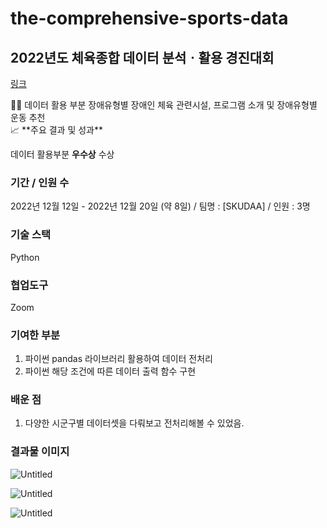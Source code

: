 # the-comprehensive-sports-data

## 2022년도 체육종합 데이터 분석ㆍ활용 경진대회

[링크](https://kspo.or.kr/kspo/bbs/B0000099/view.do?nttId=60750&menuNo=200435&pageIndex=1)

<aside>
🤸‍♀️ 데이터 활용 부분 
장애유형별 장애인 체육 관련시설, 프로그램 소개 및 장애유형별 운동 추천

</aside>

<aside>
📈 **주요 결과 및 성과**

데이터 활용부분 **우수상** 수상 

</aside>

### 기간 / 인원 수

2022년 12월 12일 - 2022년 12월 20일 (약 8일) / 팀명 : [SKUDAA] / 인원 : 3명 

### 기술 스택

Python 

### 협업도구

Zoom

### 기여한 부분

1. 파이썬 pandas 라이브러리 활용하여 데이터 전처리
2. 파이썬 해당 조건에 따른 데이터 출력 함수 구현

### 배운 점

1. 다양한 시군구별 데이터셋을 다뤄보고 전처리해볼 수 있었음.

### 결과물 이미지

![Untitled](2022%E1%84%82%E1%85%A7%E1%86%AB%E1%84%83%E1%85%A9%20%E1%84%8E%E1%85%A6%E1%84%8B%E1%85%B2%E1%86%A8%E1%84%8C%E1%85%A9%E1%86%BC%E1%84%92%E1%85%A1%E1%86%B8%20%E1%84%83%E1%85%A6%E1%84%8B%E1%85%B5%E1%84%90%E1%85%A5%20%E1%84%87%E1%85%AE%E1%86%AB%E1%84%89%E1%85%A5%E1%86%A8%E3%86%8D%E1%84%92%E1%85%AA%E1%86%AF%E1%84%8B%E1%85%AD%E1%86%BC%20%E1%84%80%E1%85%A7%E1%86%BC%E1%84%8C%E1%85%B5%E1%86%AB%E1%84%83%20eb7c7ee85fee4f3586c09383706b3ac4/Untitled.png)

![Untitled](2022%E1%84%82%E1%85%A7%E1%86%AB%E1%84%83%E1%85%A9%20%E1%84%8E%E1%85%A6%E1%84%8B%E1%85%B2%E1%86%A8%E1%84%8C%E1%85%A9%E1%86%BC%E1%84%92%E1%85%A1%E1%86%B8%20%E1%84%83%E1%85%A6%E1%84%8B%E1%85%B5%E1%84%90%E1%85%A5%20%E1%84%87%E1%85%AE%E1%86%AB%E1%84%89%E1%85%A5%E1%86%A8%E3%86%8D%E1%84%92%E1%85%AA%E1%86%AF%E1%84%8B%E1%85%AD%E1%86%BC%20%E1%84%80%E1%85%A7%E1%86%BC%E1%84%8C%E1%85%B5%E1%86%AB%E1%84%83%20eb7c7ee85fee4f3586c09383706b3ac4/Untitled%201.png)

![Untitled](2022%E1%84%82%E1%85%A7%E1%86%AB%E1%84%83%E1%85%A9%20%E1%84%8E%E1%85%A6%E1%84%8B%E1%85%B2%E1%86%A8%E1%84%8C%E1%85%A9%E1%86%BC%E1%84%92%E1%85%A1%E1%86%B8%20%E1%84%83%E1%85%A6%E1%84%8B%E1%85%B5%E1%84%90%E1%85%A5%20%E1%84%87%E1%85%AE%E1%86%AB%E1%84%89%E1%85%A5%E1%86%A8%E3%86%8D%E1%84%92%E1%85%AA%E1%86%AF%E1%84%8B%E1%85%AD%E1%86%BC%20%E1%84%80%E1%85%A7%E1%86%BC%E1%84%8C%E1%85%B5%E1%86%AB%E1%84%83%20eb7c7ee85fee4f3586c09383706b3ac4/Untitled%202.png)

